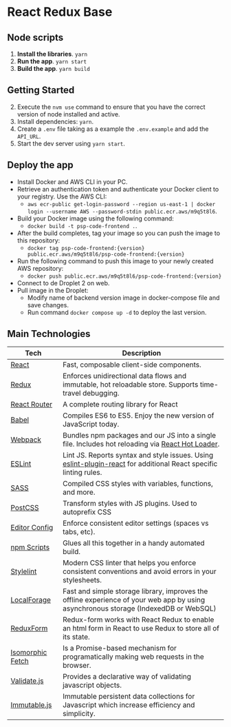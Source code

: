 # React Redux Base

## Node scripts
1. **Install the libraries**. `yarn` 
1. **Run the app**. `yarn start`
2. **Build the app**. `yarn build` 

## Getting Started
2. Execute the `nvm use` command to ensure that you have the correct version of node installed and active.
3. Install dependencies: `yarn`.
4. Create a `.env` file taking as a example the `.env.example` and add the `API_URL`.
5. Start the dev server using `yarn start`.

## Deploy the app
- Install Docker and AWS CLI in your PC.
- Retrieve an authentication token and authenticate your Docker client to your registry.
  Use the AWS CLI:
  - `aws ecr-public get-login-password --region us-east-1 | docker login --username AWS --password-stdin public.ecr.aws/m9q5t8l6`.
- Build your Docker image using the following command:
  - `docker build -t psp-code-frontend .`.
- After the build completes, tag your image so you can push the image to this repository:
  - `docker tag psp-code-frontend:{version} public.ecr.aws/m9q5t8l6/psp-code-frontend:{version}`
- Run the following command to push this image to your newly created AWS repository:
  - `docker push public.ecr.aws/m9q5t8l6/psp-code-frontend:{version}`
- Connect to de Droplet 2 on web.
- Pull image in the Droplet:
  - Modify name of backend version image in docker-compose file and save changes.
  - Run command `docker compose up -d` to deploy the last version.

## Main Technologies

| **Tech** | **Description**
|----------|-------
|  [React](https://facebook.github.io/react/)  |   Fast, composable client-side components.|
|  [Redux](http://redux.js.org) |  Enforces unidirectional data flows and immutable, hot reloadable store. Supports time-travel debugging.|
|  [React Router](https://github.com/reactjs/react-router) | A complete routing library for React |
|  [Babel](http://babeljs.io) |  Compiles ES6 to ES5. Enjoy the new version of JavaScript today.|
| [Webpack](http://webpack.github.io) | Bundles npm packages and our JS into a single file. Includes hot reloading via [React Hot Loader](https://github.com/gaearon/react-hot-loader). |
| [ESLint](http://eslint.org/)| Lint JS. Reports syntax and style issues. Using [eslint-plugin-react](https://github.com/yannickcr/eslint-plugin-react) for additional React specific linting rules. |
| [SASS](http://sass-lang.com/) | Compiled CSS styles with variables, functions, and more.
| [PostCSS](https://github.com/postcss/postcss) | Transform styles with JS plugins. Used to autoprefix CSS |
| [Editor Config](http://editorconfig.org) | Enforce consistent editor settings (spaces vs tabs, etc). |
| [npm Scripts](https://docs.npmjs.com/misc/scripts)| Glues all this together in a handy automated build. |
| [Stylelint](https://github.com/stylelint/stylelint) | Modern CSS linter that helps you enforce consistent conventions and avoid errors in your stylesheets. |
| [LocalForage](https://github.com/localForage/localForage) |  Fast and simple storage library, improves the offline experience of your web app by using asynchronous storage (IndexedDB or WebSQL) |
| [ReduxForm](http://redux-form.com/6.4.3/) | Redux-form works with React Redux to enable an html form in React to use Redux to store all of its state. |
| [Isomorphic Fetch](https://github.com/matthew-andrews/isomorphic-fetch) |  Is a Promise-based mechanism for programatically making web requests in the browser. |
| [Validate.js](https://validatejs.org/) | Provides a declarative way of validating javascript objects. |
| [Immutable.js](https://github.com/facebook/immutable-js/) | Immutable persistent data collections for Javascript which increase efficiency and simplicity. |
